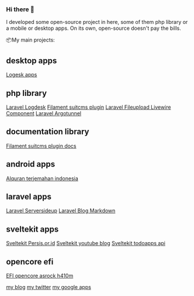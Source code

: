 ### Hi there 👋

I developed some open-source project in here, some of them php library or a mobile or desktop apps. 
On its own, open-source doesn't pay the bills. 

📦My main projects:

## desktop apps
[Logesk apps](https://github.com/jhonoryza/logdesk)

## php library
[Laravel Logdesk](https://github.com/jhonoryza/laravel-logdesk)
[Filament suitcms plugin](https://github.com/jhonoryza/filament-suitcms-plugin)
[Laravel Fileupload Livewire Component](https://github.com/jhonoryza/laravel-fileupload-component)
[Laravel Argotunnel](https://github.com/jhonoryza/argotunnel-laravel)

## documentation library
[Filament suitcms plugin docs](https://github.com/jhonoryza/filament-suitcms-plugin-docs)

## android apps
[Alquran terjemahan indonesia](https://github.com/jhonoryza/flutter_labkita_alquran)

## laravel apps
[Laravel Serversideup](https://github.com/jhonoryza/serversideup-laravel)
[Laravel Blog Markdown](https://github.com/jhonoryza/laravel-blog-markdown)

## sveltekit apps
[Sveltekit Persis.or.id](https://github.com/jhonoryza/sveltekit-persis-orid)
[Sveltekit youtube blog](https://github.com/jhonoryza/sveltekit-blog-youtube-tutorial)
[Sveltekit todoapps api](https://github.com/jhonoryza/sveltekit-todoapps-api)

## opencore efi
[EFI opencore asrock h410m](https://github.com/jhonoryza/efi-opencore-asrock-h410m-i3-10100)

[my blog](https://fajar.labkita.my.id/)
[my twitter](https://twitter.com/jardik7)
[my google apps](https://play.google.com/store/apps/dev?id=9101982290652990628)
